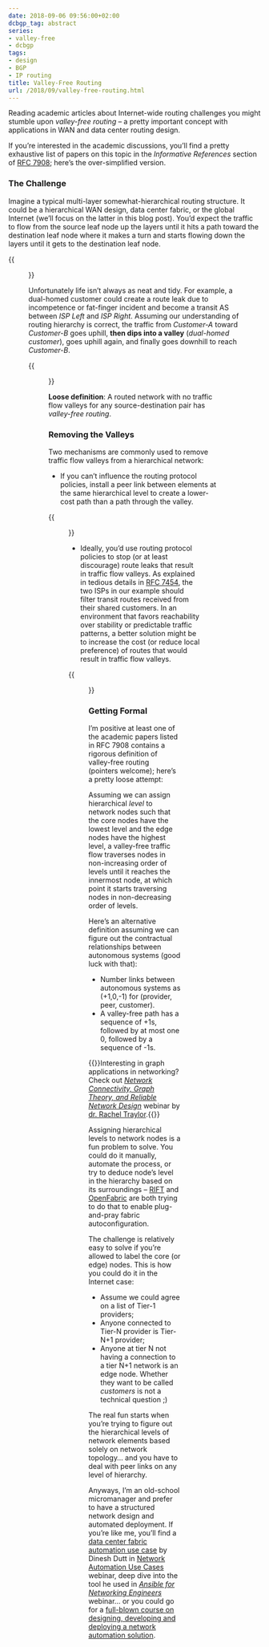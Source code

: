 ```yaml
---
date: 2018-09-06 09:56:00+02:00
dcbgp_tag: abstract
series:
- valley-free
- dcbgp
tags:
- design
- BGP
- IP routing
title: Valley-Free Routing
url: /2018/09/valley-free-routing.html
---
```

Reading academic articles about Internet-wide routing challenges you might stumble upon *valley-free routing* – a pretty important concept with applications in WAN and data center routing design.

If you’re interested in the academic discussions, you’ll find a pretty exhaustive list of papers on this topic in the *Informative References* section of [RFC 7908](https://tools.ietf.org/html/rfc7908); here’s the over-simplified version.
<!--more-->
### The Challenge

Imagine a typical multi-layer somewhat-hierarchical routing structure. It could be a hierarchical WAN design, data center fabric, or the global Internet (we’ll focus on the latter in this blog post). You’d expect the traffic to flow from the source leaf node up the layers until it hits a path toward the destination leaf node where it makes a turn and starts flowing down the layers until it gets to the destination leaf node.

{{<figure src="/2018/09/s550-VF_Ideal.png" caption="Correct traffic flow">}}

Unfortunately life isn’t always as neat and tidy. For example, a dual-homed customer could create a route leak due to incompetence or fat-finger incident and become a transit AS between *ISP Left* and *ISP Right*. Assuming our understanding of routing hierarchy is correct, the traffic from *Customer-A* toward *Customer-B* goes uphill, **then dips into a valley** (*dual-homed customer*), goes uphill again, and finally goes downhill to reach *Customer-B*.

{{<figure src="/2018/09/s550-VF_Valley.png" caption="Entering a valley due to a route leak">}}

**Loose definition**: A routed network with no traffic flow valleys for any source-destination pair has *valley-free routing*.

### Removing the Valleys

Two mechanisms are commonly used to remove traffic flow valleys from a hierarchical network:

-   If you can’t influence the routing protocol policies, install a peer link between elements at the same hierarchical level to create a lower-cost path than a path through the valley.

{{<figure src="/2018/09/s550-VF_PeerLink.png" caption="Removing a valley with a peer link">}}

-   Ideally, you’d use routing protocol policies to stop (or at least discourage) route leaks that result in traffic flow valleys. As explained in tedious details in [RFC 7454](https://tools.ietf.org/html/rfc7454), the two ISPs in our example should filter transit routes received from their shared customers. In an environment that favors reachability over stability or predictable traffic patterns, a better solution might be to increase the cost (or reduce local preference) of routes that would result in traffic flow valleys.

{{<figure src="/2018/09/s550-VF_RouteFilters.png" caption="Removing a valley with route filters">}}

### Getting Formal

I’m positive at least one of the academic papers listed in RFC 7908 contains a rigorous definition of valley-free routing (pointers welcome); here’s a pretty loose attempt:

Assuming we can assign hierarchical *level* to network nodes such that the core nodes have the lowest level and the edge nodes have the highest level, a valley-free traffic flow traverses nodes in non-increasing order of levels until it reaches the innermost node, at which point it starts traversing nodes in non-decreasing order of levels.

Here’s an alternative definition assuming we can figure out the contractual relationships between autonomous systems (good luck with that):

-   Number links between autonomous systems as (+1,0,-1) for (provider, peer, customer).
-   A valley-free path has a sequence of +1s, followed by at most one 0, followed by a sequence of -1s.

{{<note info>}}Interesting in graph applications in networking? Check out [*Network Connectivity, Graph Theory, and Reliable Network Design*](https://www.ipspace.net/Network_Connectivity,_Graph_Theory,_and_Reliable_Network_Design) webinar by [dr. Rachel Traylor](https://www.ipspace.net/Author:Rachel_Traylor).{{</note>}}

Assigning hierarchical levels to network nodes is a fun problem to solve. You could do it manually, automate the process, or try to deduce node’s level in the hierarchy based on its surroundings – [RIFT](/2018/03/data-center-routing-with-rift-on.html) and [OpenFabric](/2018/04/openfabric-with-russ-white-on-software.html) are both trying to do that to enable plug-and-pray fabric autoconfiguration.

The challenge is relatively easy to solve if you’re allowed to label the core (or edge) nodes. This is how you could do it in the Internet case:

-   Assume we could agree on a list of Tier-1 providers;
-   Anyone connected to Tier-N provider is Tier-N+1 provider;
-   Anyone at tier N not having a connection to a tier N+1 network is an edge node. Whether they want to be called *customers* is not a technical question ;)

The real fun starts when you’re trying to figure out the hierarchical levels of network elements based solely on network topology… and you have to deal with peer links on any level of hierarchy.

Anyways, I’m an old-school micromanager and prefer to have a structured network design and automated deployment. If you’re like me, you’ll find a [data center fabric automation use case](https://my.ipspace.net/bin/list?id=NetAutUC#CS_DC_FABRIC) by Dinesh Dutt in [Network Automation Use Cases](https://www.ipspace.net/Network_Automation_Use_Cases) webinar, deep dive into the tool he used in [*Ansible for Networking Engineers*](https://www.ipspace.net/Ansible_for_Networking_Engineers) webinar… or you could go for a [full-blown course on designing, developing and deploying a network automation solution](https://www.ipspace.net/Building_Network_Automation_Solutions).
